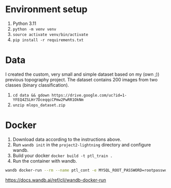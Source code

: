 # Environment setup
1. Python 3.11
2. `python -m venv venv`
3. `source activate venv/bin/activate`
4. `pip install -r requirements.txt`

# Data 
I created the custom, very small and simple dataset based on my (own ;)) previous topography project. The dataset contains 200 images from two classes (binary classification).
1. `cd data && gdown https://drive.google.com/uc?id=1-YFEQ4ZSLHr7DceqqcCPmw2PwRR1OkNm`
2. `unzip mlops_dataset.zip`


# Docker

1. Download data according to the instructions above.
2. Run `wandb init` in the `project2-lightning` directory and configure wandb.
3. Build your docker `docker build -t ptl_train .`
4. Run the container with wandb.

```bash
wandb docker-run --rm --name ptl_cont -e MYSQL_ROOT_PASSWORD=rootpassword ptl_train
```

https://docs.wandb.ai/ref/cli/wandb-docker-run
